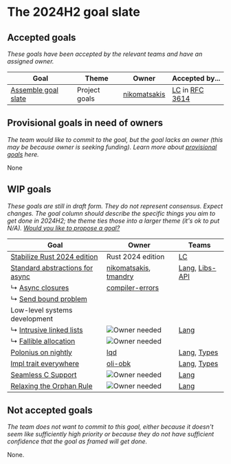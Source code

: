 # The 2024H2 goal slate

## Accepted goals

*These goals have been accepted by the relevant teams and have an assigned owner.*

| Goal                    | Theme         | Owner            | Accepted by...                                                  |
| ----------------------- | ------------- | ---------------- | --------------------------------------------------------------- |
| [Assemble goal slate][] | Project goals | [nikomatsakis][] | [LC] in [RFC 3614](https://github.com/rust-lang/rfcs/pull/3614) |

[nikomatsakis]: https://github.com/nikomatsakis/

## Provisional goals in need of owners

*The team would like to commit to the goal, but the goal lacks an owner (this may be because owner is seeking funding). Learn more about [provisional goals](../about/provisional_goals.md) here.*

None

## WIP goals

*These goals are still in draft form. They do not represent consensus. Expect changes. The goal column should describe the specific things you aim to get done in 2024H2; the theme ties those into a larger theme (it's ok to put N/A). [Would you like to propose a goal?](../how_to/propose_a_goal.md)*

| Goal                                | Owner                     | Teams              |
| ----------------------------------- | ------------------------- | ------------------ |
| [Stabilize Rust 2024 edition][]     | Rust 2024 edition         | [LC]               |
| [Standard abstractions for async][] | [nikomatsakis], [tmandry] | [Lang], [Libs-API] |
| ↳ [Async closures][]                | [compiler-errors]         |                    |
| ↳ [Send bound problem][]            |                           |                    |
| Low-level systems development       |                           |                    |
| ↳ [Intrusive linked lists][]        | ![Owner needed][own]      | [Lang]             |
| ↳ [Fallible allocation][]           | ![Owner needed][own]      |                    |
| [Polonius on nightly][]             | [lqd]                     | [Lang], [Types]    |
| [Impl trait everywhere][]           | [oli-obk]                 | [Lang], [Types]    |
| [Seamless C Support][]              | ![Owner needed][own]      | [Lang]             |
| [Relaxing the Orphan Rule][]        | ![Owner needed][own]      | [Lang]             |

## Not accepted goals

*The team does not want to commit to this goal, either because it doesn't seem like sufficiently high priority or because they do not have sufficient confidence that the goal as framed will get done.*

None.

[Assemble goal slate]: ./Project-goal-slate.md
[Stabilize Rust 2024 edition]: ./Rust-2024-Edition.md
[Standard abstractions for async]: ./Async.md
[Async closures]: ./Async--AsyncClosures.md
[Send bound problem]: Async--SendBounds.md
[Intrusive linked lists]: ./Intrusive-linked-lists.md
[Fallible allocation]: ./Fallible-allocation.md
[Polonius on nightly]: ./Polonius.md
[Impl trait everywhere]: ./Impl-trait-everywhere.md
[Seamless C Support]: ./Seamless-C-Support.md
[Relaxing the Orphan Rule]: ./Relaxing-the-Orphan-Rule.md

[own]: https://img.shields.io/badge/Owned%20Needed-blue

[nikomatsakis]: https://github.com/nikomatsakis
[tmandry]: https://github.com/tmandry
[lqd]: https://github.com/lqd
[compiler-errors]: https://github.com/compiler-errors
[oli-obk]: https://github.com/oli-obk

[LC]: https://www.rust-lang.org/governance/teams/leadership-council
[Lang]: https://www.rust-lang.org/governance/teams/lang
[Types]: https://www.rust-lang.org/governance/teams/compiler#team-types
[Libs-API]: https://www.rust-lang.org/governance/teams/library#team-libs-api
